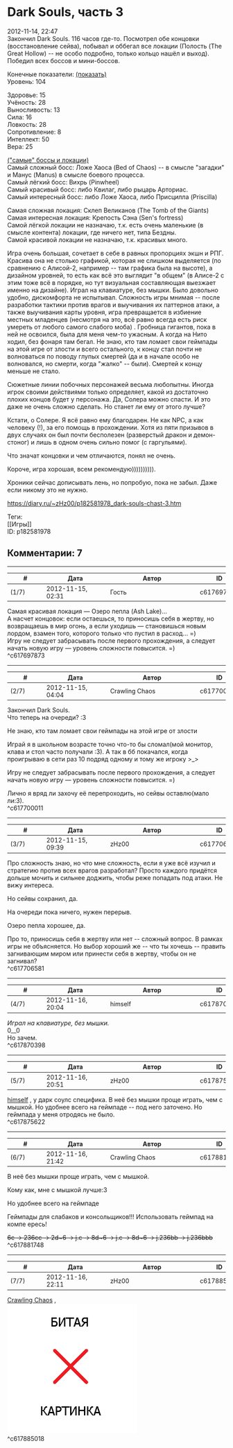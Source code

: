 Dark Souls, часть 3
===================

  
2012-11-14, 22:47  
 Закончил Dark Souls. 116 часов где-то. Посмотрел обе концовки (восстановление сейва), побывал и оббегал все локации (Полость (The Great Hollow) -- не особо подробно, только кольцо нашёл и выход). Победил всех боссов и мини-боссов.   
   
 Конечные показатели:  [(показать)](https://zHz00.diary.ru/p182581978.htm?index=1#linkmore182581978m1)      
 Уровень: 104   
   
 Здоровье: 15   
 Учёность: 28   
 Выносливость: 13   
 Сила: 16   
 Ловкость: 28   
 Сопротивление: 8   
 Интеллект: 50   
 Вера: 25     
   
  [("самые" боссы и локации)](https://zHz00.diary.ru/p182581978.htm?index=2#linkmore182581978m2)      
 Самый сложный босс: Ложе Хаоса (Bed of Chaos) -- в смысле "загадки" и Манус (Manus) в смысле боевого процесса.   
 Самый лёгкий босс: Вихрь (Pinwheel)   
 Самый красивый босс: либо Квилаг, либо рыцарь Арториас.   
 Самый интересный босс: либо Ложе Хаоса, либо Присцилла (Priscilla)   
   
 Самая сложная локация: Склеп Великанов (The Tomb of the Giants)   
 Самая интересная локация: Крепость Сэна (Sen's fortress)   
 Самой лёгкой локации не назначаю, т.к. есть очень маленькие (в смысле контента) локации, где ничего нет, типа Бездны.   
 Самой красивой локации не назначаю, т.к. красивых много.     
   
 Игра очень большая, сочетает в себе в равных пропорциях экшн и РПГ. Красива она не столько графикой, которая не слишком выделяется (по сравнению с Алисой-2, например -- там графика была на высоте), а дизайном уровней, то есть как всё это выглядит "в общем" (в Алисе-2 с этим тоже всё в порядке, но тут визуальная составляющая выезжает именно на дизайне). Играл на клавиатуре, без мышки. Было довольно удобно, дискомфорта не испытывал. Сложность игры мнимая -- после разработки тактики против врагов и выучивания их паттернов атаки, а также выучивания карты уровня, игра превращается в избиение местных младенцев (несмотря на это, всё равно всегда есть риск умереть от любого самого слабого моба) . Гробница гигантов, пока в ней не освоился, была для меня чем-то ужасным. А когда на Нито ходил, без фонаря там бегал. Не знаю, кто там ломает свои геймпады на этой игре от злости и всего остального, к концу стал почти не волноваться по поводу глупых смертей (да и в начале особо не волновался, но смерти, когда "жалко" -- были). Смертей к концу меньше не стало.   
   
 Сюжетные линии побочных персонажей весьма любопытны. Иногда игрок своими действиями только определяет, какой из достаточно плохих концов будет у персонажа. Да, Солера можно спасти. И это даже не очень сложно сделать. Но станет ли ему от этого лучше?   
   
 Кстати, о Солере. Я всё равно ему благодарен. Не как NPC, а как человеку (!), за его помощь в прохождении. Хотя из пяти призывов в двух случаях он был почти бесполезен (разверстый дракон и демон-стоног) и лишь в одном очень сильно помог (с гаргульями).   
   
 Что значат концовки и чем отличаются, понял не очень.   
   
 Короче, игра хорошая, всем рекомендую)))))))))).   
   
  Хроники сейчас дописывать лень, но попробую, пока не забыл. Даже если никому это не нужно.    
  
<https://diary.ru/~zHz00/p182581978_dark-souls-chast-3.htm>  
  
Теги:  
[[Игры]]  
ID: p182581978  


Комментарии: 7
--------------

  


---



|         #         |              Дата              |                     Автор                     |           ID           |
| --- | --- | --- | --- |
| (1/7) | 2012-11-15, 02:31 | Гость | c617697873 |

  
 Самая красивая локация — Озеро пепла (Ash Lake)…   
 А насчет концовок: если остаешься, то приносишь себя в жертву, но возвращаешь в мир огонь, а если уходишь — становишься новым лордом, взамен того, которого только что пустил в расход… =)   
 Игру не следует забрасывать после первого прохождения, а следует начать новую игру — уровень сложности повысится. =)   
 ^c617697873

---



|         #         |              Дата              |                     Автор                     |           ID           |
| --- | --- | --- | --- |
| (2/7) | 2012-11-15, 04:04 | Crawling Chaos | c617700011 |

  
  Закончил Dark Souls.    
 Что теперь на очереди? :3   
   
  Не знаю, кто там ломает свои геймпады на этой игре от злости    
   
 Играй я в школьном возрасте точно что-то бы сломал(мой монитор, клава и стол часто получали :3). А так в бб покачался, когда проигрываю в сети раз 10 подряд одному и тому же игроку >\_>   
   
  Игру не следует забрасывать после первого прохождения, а следует начать новую игру — уровень сложности повысится. =)    
   
 Лично я вряд ли захочу её перепроходить, но сейвы оставлю(мало ли:3).   
 ^c617700011

---



|         #         |              Дата              |                     Автор                     |           ID           |
| --- | --- | --- | --- |
| (3/7) | 2012-11-15, 09:39 | zHz00 | c617706581 |

  
 Про сложность знаю, но что мне сложность, если я уже всё изучил и стратегию против всех врагов разработал? Просто каждого придётся дольше мочить и сильнее доджить, чтобы реже попадать под атаки. Не вижу интереса.   
   
 Но сейвы сохранил, да.   
   
 На очереди пока ничего, нужен перерыв.   
   
 Озеро пепла хорошее, да.   
   
 Про то, приносишь себя в жертву или нет -- сложный вопрос. В рамках игры не объясняется. Но выбор хороший же -- что ты хочешь -- править загнивающим миром или принести себя в жертву, чтобы он не загнивал?   
 ^c617706581

---



|         #         |              Дата              |                     Автор                     |           ID           |
| --- | --- | --- | --- |
| (4/7) | 2012-11-16, 20:04 | himself | c617870398 |

  
  *Играл на клавиатуре, без мышки.*    
 0\_\_0   
 Но зачем.   
 ^c617870398

---



|         #         |              Дата              |                     Автор                     |           ID           |
| --- | --- | --- | --- |
| (5/7) | 2012-11-16, 20:51 | zHz00 | c617875622 |

  
  [himself](http://himself.diary.ru "void")  , у дарк соулс специфика. В неё без мышки проще играть, чем с мышкой. Но удобнее всего на геймпаде -- под него заточено. Но геймпада у меня отродясь не было.   
 ^c617875622

---



|         #         |              Дата              |                     Автор                     |           ID           |
| --- | --- | --- | --- |
| (6/7) | 2012-11-16, 21:42 | Crawling Chaos | c617881748 |

  
  В неё без мышки проще играть, чем с мышкой.    
   
 Кому как, мне с мышкой лучше:3   
   
  Но удобнее всего на геймпаде    
   
 Геймпады для слабаков и консольщиков!!! Использовать геймпад на компе ересь!   
   
  ~~6c -> 236cc -> 2d~6 -> j.c -> 8d~6 -> j.c -> 8d~6 -> j.236bb -> j.236bbb~~    
 ^c617881748

---



|         #         |              Дата              |                     Автор                     |           ID           |
| --- | --- | --- | --- |
| (7/7) | 2012-11-16, 22:11 | zHz00 | c617885018 |

  
  [Crawling Chaos](http://degozaru.diary.ru "de gozaru")  ,   
  ![](pics/9c4d1a925945.png)    
 ^c617885018
